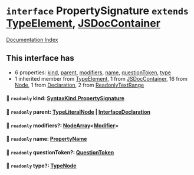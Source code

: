 # `interface` PropertySignature `extends` [TypeElement](../interface.TypeElement/README.md), [JSDocContainer](../interface.JSDocContainer/README.md)

[Documentation Index](../README.md)

## This interface has

- 6 properties:
[kind](#-readonly-kind-syntaxkindpropertysignature),
[parent](#-readonly-parent-typeliteralnode--interfacedeclaration),
[modifiers](#-readonly-modifiers-nodearraymodifier),
[name](#-readonly-name-propertyname),
[questionToken](#-readonly-questiontoken-questiontoken),
[type](#-readonly-type-typenode)
- 1 inherited member from [TypeElement](../interface.TypeElement/README.md), 1 from [JSDocContainer](../interface.JSDocContainer/README.md), 16 from [Node](../interface.Node/README.md), 1 from [Declaration](../interface.Declaration/README.md), 2 from [ReadonlyTextRange](../interface.ReadonlyTextRange/README.md)


#### 📄 `readonly` kind: [SyntaxKind.PropertySignature](../enum.SyntaxKind/README.md#propertysignature--171)



#### 📄 `readonly` parent: [TypeLiteralNode](../interface.TypeLiteralNode/README.md) | [InterfaceDeclaration](../interface.InterfaceDeclaration/README.md)



#### 📄 `readonly` modifiers?: [NodeArray](../interface.NodeArray/README.md)\<[Modifier](../type.Modifier/README.md)>



#### 📄 `readonly` name: [PropertyName](../type.PropertyName/README.md)



#### 📄 `readonly` questionToken?: [QuestionToken](../type.QuestionToken/README.md)



#### 📄 `readonly` type?: [TypeNode](../interface.TypeNode/README.md)



